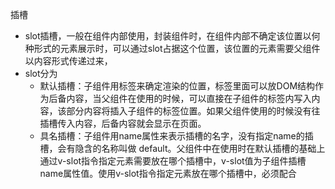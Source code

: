 插槽
- slot插槽，一般在组件内部使用，封装组件时，在组件内部不确定该位置以何种形式的元素展示时，可以通过slot占据这个位置，该位置的元素需要父组件以内容形式传递过来，
- slot分为
    - 默认插槽：子组件用<slot>标签来确定渲染的位置，标签里面可以放DOM结构作为后备内容，当父组件在使用的时候，可以直接在子组件的标签内写入内容，该部分内容将插入子组件的<slot>标签位置。如果父组件使用的时候没有往插槽传入内容，后备内容就会显示在页面。
    - 具名插槽：子组件用name属性来表示插槽的名字，没有指定name的插槽，会有隐含的名称叫做 default。父组件中在使用时在默认插槽的基础上通过v-slot指令指定元素需要放在哪个插槽中，v-slot值为子组件插槽name属性值。使用v-slot指令指定元素放在哪个插槽中，必须配合<template>元素，且一个<template>元素只能对应一个预留的插槽，即不能多个<template> 元素都使用v-slot指令指定相同的插槽。v-slot的简写是#，例如v-slot:header可以简写为#header。
    - 作用域插槽：子组件在<slot>标签上绑定props数据，**以将子组件数据传给父组件使用**。父组件获取插槽绑定 props 数据的方法：
        - scope="接收的变量名"：<template scope="接收的变量名">
        - slot-scope="接收的变量名"：<template slot-scope="接收的变量名">
        - v-slot:插槽名="接收的变量名"：<template v-slot:插槽名="接收的变量名">

